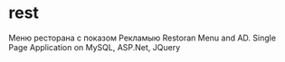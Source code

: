 rest
====
Меню ресторана с показом Рекламыю
Restoran Menu and AD. Single Page Application on MySQL, ASP.Net, JQuery

